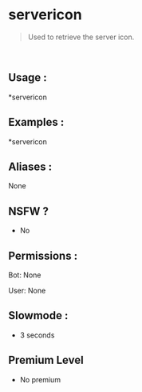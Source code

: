 # servericon

> Used to retrieve the server icon.

<br>

## Usage :

*servericon

## Examples :

*servericon

## Aliases :

None

## NSFW ?

- No

## Permissions :

Bot: None
<br>

User: None

## Slowmode :

- 3 seconds

## Premium Level

- No premium